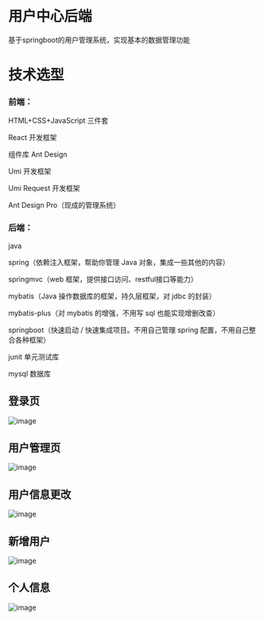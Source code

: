 # 用户中心后端
基于springboot的用户管理系统，实现基本的数据管理功能

# 技术选型

### 前端：
HTML+CSS+JavaScript 三件套

React 开发框架

组件库 Ant Design

Umi 开发框架

Umi Request 开发框架

Ant Design Pro（现成的管理系统）

### 后端：

java

spring（依赖注入框架，帮助你管理 Java 对象，集成一些其他的内容）

springmvc（web 框架，提供接口访问、restful接口等能力）

mybatis（Java 操作数据库的框架，持久层框架，对 jdbc 的封装）

mybatis-plus（对 mybatis 的增强，不用写 sql 也能实现增删改查）

springboot（快速启动 / 快速集成项目。不用自己管理 spring 配置，不用自己整合各种框架）

junit 单元测试库

mysql 数据库

## 登录页
![image](https://github.com/shenshihe603/user-center-backend-master/assets/82700340/e42722e5-7605-4da8-aacb-fc01543911b0)
## 用户管理页
![image](https://github.com/shenshihe603/user-center-backend-master/assets/82700340/a69f9c3b-3d92-497c-800a-769ffa4e4fd5)
## 用户信息更改
![image](https://github.com/shenshihe603/user-center-backend-master/assets/82700340/f3ee56dc-2976-40ab-92b3-dbe1302b86dc)

## 新增用户
![image](https://github.com/shenshihe603/user-center-backend-master/assets/82700340/f4363aea-6c2f-46a3-b83c-2e1e23c44550)
## 个人信息
![image](https://github.com/shenshihe603/user-center-backend-master/assets/82700340/e737fcfa-b35c-42ab-9d21-d593a6193687)
